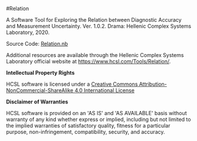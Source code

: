#Relation

A Software Tool for Exploring the Relation between Diagnostic Accuracy and Measurement Uncertainty.  Ver. 1.0.2. Drama: Hellenic Complex Systems Laboratory, 2020.

Source Code: [Relation.nb](Relation.nb)

Additional resources are available through the Hellenic Complex Systems Laboratory official website at https://www.hcsl.com/Tools/Relation/.

**Intellectual Property Rights**

HCSL software is licensed under a [Creative Commons Attribution-NonCommercial-ShareAlike 4.0 International License](https://creativecommons.org/licenses/by-nc-sa/4.0/)

**Disclaimer of Warranties**

HCSL software is provided on an 'AS IS' and 'AS AVAILABLE' basis without warranty of any kind whether express or implied, including but not limited to the implied warranties of satisfactory quality, fitness for a particular purpose, non-infringement, compatibility, security, and accuracy.
